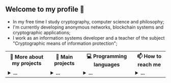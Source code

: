 ## Welcome to my profile 👋

* In my free time I study cryptography, computer science and philosophy;<br/>
* I'm currently developing anonymous networks, blockchain systems and cryptographic applications;<br/>
* I work as an information systems developer and a teacher of the subject "Cryptographic means of information protection";<br/>

<table>
<tr>
  <th>💬 <b>More about my projects</b></th>
  <th>🌱 <b>Main projects</b></th>
  <th>💻 <b>Programming languages</b></th>
  <th>📫 <b>How to reach me</b></th>
 </tr>
 <tr>

  <td>
   <details>
   <summary> <b>...</b></summary>
   
   #### 1. Text
   <hr/>
   
   ##### Research articles
   
   * Theory of the structure of hidden systems: [theory_of_the_structure_of_hidden_systems.pdf](https://github.com/number571/go-peer/blob/master/docs/theory_of_the_structure_of_hidden_systems.pdf);
   * Monolithic cryptographic protocol: [monolithic_cryptographic_protocol.pdf](https://github.com/number571/go-peer/blob/master/docs/monolithic_cryptographic_protocol.pdf);
   * Abstract anonymous networks: [abstract_anonymous_networks.pdf](https://github.com/number571/go-peer/blob/master/docs/abstract_anonymous_networks.pdf);
   * Decentralized key exchange protocol: [decentralized_key_exchange_protocol.pdf](https://github.com/number571/go-peer/blob/master/docs/decentralized_key_exchange_protocol.pdf "DKEP");
   
   ##### Habr articles
   
   * Hidden Lake Service: [habr.com/ru/post/696504](https://habr.com/ru/post/696504/ "Habr HLS")
   * Hidden Lake Messenger: [habr.com/ru/post/701488](https://habr.com/ru/post/701488/ "Habr HLM")
   * Hidden Lake Traffic: [habr.com/ru/post/717184](https://habr.com/ru/post/717184/ "Habr HLT")
   * Hidden Lake Adapters: [habr.com/ru/post/720544](https://habr.com/ru/post/720544/ "Habr HLA")
   * Micro-Anonymous Network: [habr.com/ru/articles/745256](https://habr.com/ru/articles/745256/ "Habr MA")
   * Entropy Increase Networks: [habr.com/ru/articles/743630](https://habr.com/ru/articles/743630/ "Habr EIN")
   
   ##### Manuals, books
   
   * Blockchain node programming: [blockchain.pdf](https://github.com/number571/blockchain/blob/master/_example/blockchain.pdf);
   * CLI and GUI for blockchain node: [interface.pdf](https://github.com/number571/blockchain/blob/master/_example/interface.pdf);
   * Cryptography and Golang: [crypto_go.pdf](https://github.com/number571/Go/blob/master/Cryptography/crypto_go.pdf);
   * Cryptography with Python: [crypto_python.pdf](https://github.com/number571/Python/blob/master/Cryptography/Book/crypto_python.pdf);
   * The Haskell programming language: [lazy_haskell.pdf](https://github.com/number571/Haskell/blob/master/Book/lazy_haskell.pdf);
   
   #### 2. Applications
   <hr/>
   
   ##### Hidden Lake
   * Hidden Lake Service: [HLS](https://github.com/number571/go-peer/tree/master/cmd/hidden_lake/service); 
   * Hidden Lake Messenger: [HLM](https://github.com/number571/go-peer/tree/master/cmd/hidden_lake/messenger);
   * Hidden Lake Traffic: [HLT](https://github.com/number571/go-peer/tree/master/cmd/hidden_lake/traffic);
   * Hidden Lake Adapters: [HLA](https://github.com/number571/go-peer/tree/master/cmd/hidden_lake/adapters);
   
   ##### Programming language
   * Another LISP Language: [allang](https://github.com/number571/allang);
   * C virtual machine: [cvm](https://github.com/number571/cvm);
   
   ##### Blockhain
   * Blockchain kernel with PoU: [union-bc](https://github.com/number571/union-bc);
   * Cryptocurrency from scratch: [blockchain](https://github.com/number571/blockchain);
   * Tendermint with GOST cryptography: [tendermint](https://github.com/number571/tendermint);
   
   ##### [Deprecated]
   * Hidden Lake: [hidden-lake](https://github.com/number571/hidden-lake);
   * Hidden Email Service: [hes](https://github.com/number571/hes);
   * P2P connections in Tor: [peer-tor-peer](https://github.com/number571/peer-tor-peer);
   * Web HTML parser: [web-parser](https://github.com/number571/web-parserr);
   * Schedule generator for technical College: [schedule-generator](https://github.com/number571/schedule-generator);
   * Abstract assembly language: [aasm](https://github.com/number571/aasm);
   
   #### 3. Libraries
   <hr/>
   
   ##### Golang
   * Library go-peer: [go-peer](https://github.com/number571/go-peer);
   * CryptoPro for Golang language: [go-cryptopro](https://github.com/number571/go-cryptopro);
   
   ##### C and ASM
   * Extended C library: [extclib](https://github.com/number571/extclib);
   * Little library for assembly language: [asmlib](https://github.com/number571/asmlib);
   
   ##### [Deprecated]
   * Cryptography C library: [c-crypto-lib](https://github.com/number571/c-crypto-lib);
   * String C library: [c-string-lib](https://github.com/number571/c-string-lib);
   
   #### 4. Templates
   <hr/>
   
   * Language Go: [Go](https://github.com/number571/Go);
   * Language C: [C](https://github.com/number571/C);
   * Language C++: [Cpp](https://github.com/number571/Cpp);
   * Language Python: [Python](https://github.com/number571/Python);
   * Language Haskell: [Haskell](https://github.com/number571/Haskell);
   * Language LISP: [Lisp](https://github.com/number571/Lisp);
   * Language Asm: [Asm](https://github.com/number571/Asm);
   
   </details>
  </td>
   
  <td>
   <details>
   <summary> <b>...</b></summary></br>

   <samp><strong>Libraries</strong></samp><br>

   * [`go-peer`](https://github.com/number571/go-peer)
     <a target="_blank" href="https://github.com/number571/go-peer">
         <img src="https://github-readme-stats.vercel.app/api/pin/?username=number571&repo=go-peer&hide_border=true&bg_color=00000000&title_color=949494&text_color=949494&icon_color=949494">
     </a>
   * [`extclib`](https://github.com/number571/extclib)
     <a target="_blank" href="https://github.com/number571/extclib">
         <img src="https://github-readme-stats.vercel.app/api/pin/?username=number571&repo=extclib&hide_border=true&bg_color=00000000&title_color=949494&text_color=949494&icon_color=949494">
     </a>
   * [`asmlib`](https://github.com/number571/asmlib)
     <a target="_blank" href="https://github.com/number571/asmlib">
         <img src="https://github-readme-stats.vercel.app/api/pin/?username=number571&repo=asmlib&hide_border=true&bg_color=00000000&title_color=949494&text_color=949494&icon_color=949494">
     </a>

   <samp><strong>Applictions</strong></samp><br>
   
  * [`blockchain`](https://github.com/number571/blockchain)
     <a target="_blank" href="https://github.com/number571/blockchain">
         <img src="https://github-readme-stats.vercel.app/api/pin/?username=number571&repo=blockchain&hide_border=true&bg_color=00000000&title_color=949494&text_color=949494&icon_color=949494">
     </a>
   * [`cvm`](https://github.com/number571/cvm)
     <a target="_blank" href="https://github.com/number571/cvm">
         <img src="https://github-readme-stats.vercel.app/api/pin/?username=number571&repo=cvm&hide_border=true&bg_color=00000000&title_color=949494&text_color=949494&icon_color=949494">
     </a>
   * [`allang`](https://github.com/number571/allang)
     <a target="_blank" href="https://github.com/number571/allang">
         <img src="https://github-readme-stats.vercel.app/api/pin/?username=number571&repo=allang&hide_border=true&bg_color=00000000&title_color=949494&text_color=949494&icon_color=949494">
     </a>
   * [`rc-trng`](https://github.com/number571/rc-trng)
     <a target="_blank" href="https://github.com/number571/rc-trng">
         <img src="https://github-readme-stats.vercel.app/api/pin/?username=number571&repo=rc-trng&hide_border=true&bg_color=00000000&title_color=949494&text_color=949494&icon_color=949494">
     </a>
   </details>
  </td>

  <td>
   <details>
   <summary> <b>...</b></summary></br>

   <samp><strong>Main Languages</strong></samp><br>
   <p align="center">
     <samp>
       <a href="https://github.com/topics/go" target="_blank">Go</a> &#9670;
       <a href="https://github.com/topics/c">C</a> &#9670;
       <a href="https://github.com/topics/asm" target="_blank">Asm</a>
     </samp>
   </p>
 
   <br>
 
   <p>
     <samp>
       <strong>Statistics</strong><br>
       <img src="https://github-readme-stats.vercel.app/api/top-langs/?username=number571&exclude_repo=instalarch-legacy,Miqueas.github.io&hide=html,css,c%23,meson,dockerfile,shell,nsis,pug&layout=compact&hide_border=true&bg_color=00000000&title_color=949494&text_color=949494">
     </samp>
   </p>
 
   </details>
  </td>
  
  <td>
   <details>
   <summary> <b>...</b></summary></br>
  
   <samp><strong>Contacts</strong></samp><br>
     
   * <a href="https://t.me/number571" target="_blank">Telegram</a>
   * <a href="https://vk.com/number571" target="_blank">Vkontakte</a>
   * <a href="https://habr.com/ru/users/Number571" target="_blank">Habr</a>
   * <a href="https://www.youtube.com/@CryptFunIT" target="_blank">Youtube</a>
  
   </details>
  </td>
  
 </tr> 
</table>
